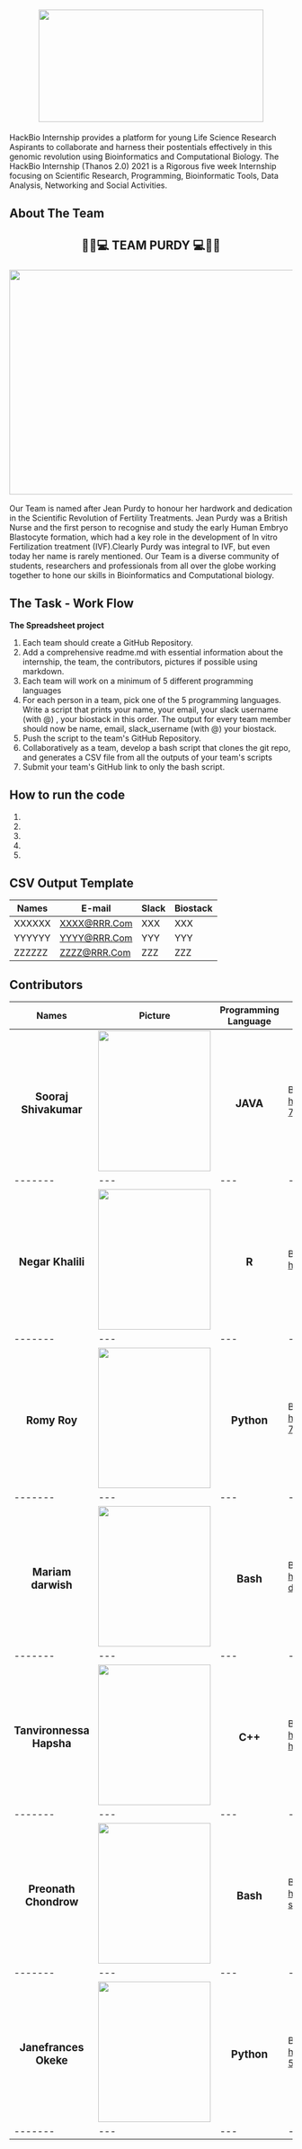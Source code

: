 <h1 align="center"><img src="https://user-images.githubusercontent.com/88287926/137457473-432503b6-1da7-4abf-93b1-b0f2aeae7a37.jpg" width="400" height="200"></h1>
HackBio Internship provides a platform for young Life Science Research Aspirants to collaborate and harness their postentials effectively in this genomic revolution using Bioinformatics and Computational Biology. The HackBio Internship (Thanos 2.0) 2021 is a Rigorous five week Internship focusing on Scientific Research, Programming, Bioinformatic Tools, Data Analysis, Networking and Social Activities.

## About The Team
<h2 align="center"> 👨‍🔬💻 TEAM PURDY 💻👩‍🔬 </h2>
<h3 align="center"><img src = "https://user-images.githubusercontent.com/88287926/137456688-efd9d2d8-3435-49b2-9bad-0237fe1a7628.jpeg" width="700" height="400"></h3>
Our Team is named after Jean Purdy to honour her hardwork and dedication in the Scientific Revolution of Fertility Treatments.
Jean Purdy was a British Nurse and the first person to recognise and study the early Human Embryo Blastocyte formation, which had a key role in the development of In vitro Fertilization treatment (IVF).Clearly Purdy was integral to IVF, but even today her name is rarely mentioned.
Our Team is a diverse community of students, researchers and professionals from all over the globe working together to hone our skills in Bioinformatics and Computational biology.

## The Task - Work Flow
**The Spreadsheet project**

1. Each team should create a GitHub Repository.
2. Add a comprehensive readme.md with essential information about the internship, the team, the contributors, pictures if possible using markdown.
3. Each team will work on a minimum of 5 different programming languages
4. For each person in a team, pick one of the 5 programming languages. Write a script that prints your name, your email, your slack username (with @) , your biostack in this order. The output for every team member should now be name, email, slack_username (with @) your biostack.
5. Push the script to the team's GitHub Repository.
6. Collaboratively as a team, develop a bash script that clones the git repo, and generates a CSV file from all the outputs of your team's scripts
7. Submit your team's GitHub link to only the bash script.

## How to run the code
1. 
2.
3.
4.
5.


## CSV Output Template 
| Names | E-mail  | Slack  |  Biostack  |
| ------- | --- | --- | --- |
| XXXXXX | XXXX@RRR.Com | XXX | XXX |
| YYYYYY | YYYY@RRR.Com | YYY | YYY |
| ZZZZZZ | ZZZZ@RRR.Com | ZZZ | ZZZ |

## Contributors
| Names | Picture  | Programming Language  |  Description  |
| ------- | --- | --- | --- |
| <h3 align="center"> Sooraj Shivakumar  </h3> | <img src="https://user-images.githubusercontent.com/88287926/137459720-8031c4ef-9eb7-4484-8892-214049ab76d2.jpg"  width="200" height="250"> | <h3 align="center">JAVA </h3> | Biostack : Genomics/Microbiology    https://in.linkedin.com/in/sooraj-s-71756510a  | 
| ------- | --- | --- | --- |
| <h3 align="center"> Negar Khalili  </h3> | <img src="https://i.ibb.co/kM4g1XH/IMG-2650.jpg"  width="200" height="250"> | <h3 align="center">R </h3> | Bio-Stack : Genomics  https://www.linkedin.com/in/negarkhalili/  | 
| ------- | --- | --- | --- |
| <h3 align="center"> Romy Roy  </h3> | <img src="https://user-images.githubusercontent.com/92309828/137482181-dfc4b76e-d901-4940-acf9-b0ff29ded3ca.jpg"  width="200" height="250"> | <h3 align="center">Python </h3> | Bio-Stack: Genomics, Drug discovery  https://www.linkedin.com/in/romy-roy-75075a151/  | 
| ------- | --- | --- | --- |
| <h3 align="center"> Mariam darwish  </h3> | <img src="https://avatars.githubusercontent.com/u/92543671?v=4"  width="200" height="250"> | <h3 align="center">Bash </h3> | Biostack : Genomics   https://www.linkedin.com/in/mariam-darwish-ba51211aa/ | 
| ------- | --- | --- | --- |
| <h3 align="center"> Tanvironnessa Hapsha  </h3> |  <img src= "https://user-images.githubusercontent.com/92299571/137523359-08f4dfab-a920-4f6f-b2c3-bd6bedea02d9.jpg" width="200" height="250"> | <h3 align="center">C++ </h3> | Biostack : Genomics  https://www.linkedin.com/in/tanvironnessa-hapsha-5373b3223/ | 
| ------- | --- | --- | --- |
| <h3 align="center"> Preonath Chondrow  </h3> | <img src= "https://user-images.githubusercontent.com/92299571/137576207-4de40631-99cf-459f-b60d-4f350ed2b489.png"   width="200" height="250"> | <h3 align="center">Bash </h3> | Biostack : Genomics https://www.linkedin.com/in/preonath-shuvo-26aa1416b  | 
| ------- | --- | --- | --- |
| <h3 align="center"> Janefrances Okeke </h3> | <img src= "https://files.slack.com/files-pri/T02H8KM7TE0-F02HXFYKZAR/img_20190805_143558_0.jpg"   width="200" height="250"> | <h3 align="center"> Python </h3> | Biostack: Genomics and Drug development https://in.linkedin.com/in/jane-frances-547416223  | 
| ------- | --- | --- | --- |

